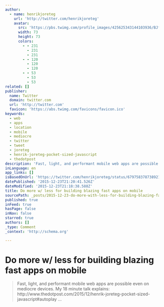 ```yaml
---
author:
  - name: henrikjoreteg
    url: 'http://twitter.com/henrikjoreteg'
    avatar:
      src: 'https://pbs.twimg.com/profile_images/425625343144103936/BJf6lFhU_bigger.jpeg'
      width: 73
      height: 73
      colors:
        - - 231
          - 231
          - 231
        - - 120
          - 120
          - 120
        - - 53
          - 53
          - 53
related: []
publisher:
  name: Twitter
  domain: twitter.com
  url: 'http://twitter.com'
  favicon: 'https://abs.twimg.com/favicons/favicon.ico'
keywords:
  - web
  - apps
  - location
  - mobile
  - mediocre
  - twitter
  - tweet
  - joreteg
  - henrik-joreteg-pocket-sized-javascript
  - thedotpost
description: 'Fast, light, and performant mobile web apps are possible even on mediocre devices. My 18 minute talk explains: http://www.thedotpost.com/2015/12/henrik-joreteg-pocket-sized-javascript#autoplay ...'
inLanguage: en
app_links: []
isBasedOnUrl: 'https://twitter.com/henrikjoreteg/status/679758378738921472'
datePublished: '2015-12-23T21:20:41.526Z'
dateModified: '2015-12-23T21:18:38.588Z'
title: Do more w/ less for building blazing fast apps on mobile
sourcePath: _posts/2015-12-23-do-more-with-less-for-building-blazing-fast-apps-on-mobile.md
published: true
inFeed: true
hasPage: false
inNav: false
starred: true
authors: []
_type: Comment
_context: 'http://schema.org'

---
```

# Do more w/ less for building blazing fast apps on mobile

> Fast&comma; light&comma; and performant mobile web apps are possible even on mediocre devices&period; My 18 minute talk explains&colon; http&colon;&sol;&sol;www&period;thedotpost&period;com&sol;2015&sol;12&sol;henrik-joreteg-pocket-sized-javascript&num;autoplay &period;&period;&period;